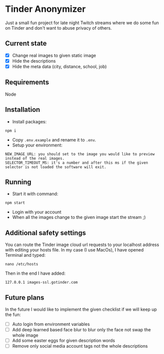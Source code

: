 # Tinder Anonymizer

Just a small fun project for late night Twitch streams where we do some fun on Tinder and don't want to abuse privacy of others.

## Current state
- [x] Change real images to given static image
- [x] Hide the descriptions
- [x] Hide the meta data (city, distance, school, job)

## Requirements
Node

## Installation

- Install packages:
```
npm i
```

- Copy `.env.example` and rename it to `.env`.
- Setup your environment:
```
NEW_IMAGE_URL: you should set to the image you would like to preview instead of the real images.
SELECTOR_TIMEOUT_MS: it's a number and after this ms if the given selector is not loaded the software will exit.
```

## Running

- Start it with command:
```
npm start
```
- Login with your account
- When all the images change to the given image start the stream ;)

## Additional safety settings

You can route the Tinder image cloud url requests to your localhost address with editing your hosts file.
In my case (I use MacOs), I have opened Terminal and typed:
```
nano /etc/hosts
```

Then in the end I have added:
```
127.0.0.1 images-ssl.gotinder.com
```

## Future plans

In the future I would like to implement the given checklist if we will keep up the fun:

- [ ] Auto login from environment variables
- [ ] Add deep learned based face blur to blur only the face not swap the whole image
- [ ] Add some easter eggs for given description words
- [ ] Remove only social media account tags not the whole descriptions
